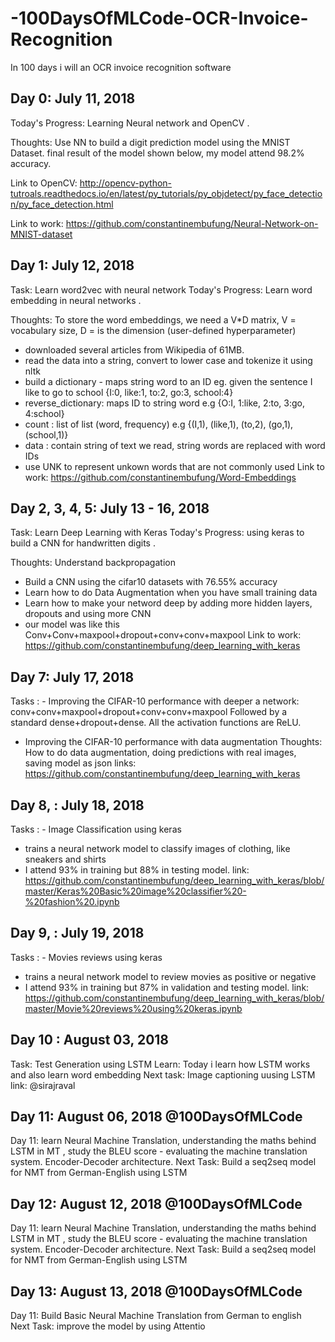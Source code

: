 # -100DaysOfMLCode-OCR-Invoice-Recognition
In 100 days i will an OCR invoice recognition software 

## Day 0: July 11, 2018 
Today's Progress:  Learning Neural network and OpenCV .

Thoughts: Use NN to build a digit prediction model using the MNIST Dataset. final result of the model shown below, my model attend 98.2% accuracy.

Link to OpenCV: http://opencv-python-tutroals.readthedocs.io/en/latest/py_tutorials/py_objdetect/py_face_detection/py_face_detection.html

Link to work: https://github.com/constantinembufung/Neural-Network-on-MNIST-dataset

## Day 1: July 12, 2018
Task: Learn word2vec with neural network
Today's Progress:  Learn word embedding in neural networks .

Thoughts: To store the word embeddings, we need a V*D matrix, V = vocabulary size, D = is the dimension (user-defined hyperparameter)

- downloaded several articles from Wikipedia of 61MB.
- read the data into a string, convert to lower case and tokenize it using nltk
- build a dictionary - maps string word to an ID eg. given the sentence I like to go to school
{I:0, like:1, to:2, go:3, school:4}
- reverse_dictionary: maps ID to string word e.g {O:I, 1:like, 2:to, 3:go, 4:school}
- count : list of list (word, frequency) e.g {(I,1), (like,1), (to,2), (go,1), (school,1)}
- data : contain string of text we read, string words are replaced with word IDs
- use UNK to represent unkown words that are not commonly used
Link to work: https://github.com/constantinembufung/Word-Embeddings

## Day 2, 3, 4, 5: July 13 - 16, 2018
Task: Learn Deep Learning with Keras
Today's Progress:  using keras to build a CNN for handwritten digits .

Thoughts: Understand backpropagation
- Build a CNN using the cifar10 datasets with 76.55% accuracy
- Learn how to do Data Augmentation when you have small training data
- Learn how to make your netword deep by adding more hidden layers, dropouts and using more CNN
- our model was like this Conv+Conv+maxpool+dropout+conv+conv+maxpool
Link to work: https://github.com/constantinembufung/deep_learning_with_keras

## Day 7: July 17, 2018
Tasks :  - Improving the CIFAR-10 performance with deeper a network: conv+conv+maxpool+dropout+conv+conv+maxpool
Followed by a standard dense+dropout+dense. All the activation functions are ReLU.
- Improving the CIFAR-10 performance with data augmentation
Thoughts: How to do data augmentation, doing predictions with real images, saving model as json
links: https://github.com/constantinembufung/deep_learning_with_keras


## Day 8, : July 18, 2018
Tasks :  - Image Classification using keras
- trains a neural network model to classify images of clothing, like sneakers and shirts
- I attend 93% in training but 88% in testing model. 
link: https://github.com/constantinembufung/deep_learning_with_keras/blob/master/Keras%20Basic%20image%20classifier%20-%20fashion%20.ipynb


## Day 9, : July 19, 2018
Tasks :  - Movies reviews using keras
- trains a neural network model to review movies as positive or negative
- I attend 93% in training but 87% in validation and testing model. 
link: https://github.com/constantinembufung/deep_learning_with_keras/blob/master/Movie%20reviews%20using%20keras.ipynb

## Day 10 : August 03, 2018 
Task: Test Generation using LSTM 
Learn: Today i learn how LSTM works and also learn word embedding 
Next task: Image captioning uusing LSTM link: @sirajraval

## Day 11: August 06, 2018 @100DaysOfMLCode
Day 11: learn Neural Machine Translation, understanding the maths behind LSTM in MT , study the BLEU score - evaluating the machine translation system. Encoder-Decoder architecture. 
Next Task: Build a seq2seq model for NMT from German-English using LSTM  


## Day 12: August 12, 2018 @100DaysOfMLCode
Day 11: learn Neural Machine Translation, understanding the maths behind LSTM in MT , study the BLEU score - evaluating the machine translation system. Encoder-Decoder architecture. 
Next Task: Build a seq2seq model for NMT from German-English using LSTM  


## Day 13: August 13, 2018 @100DaysOfMLCode
Day 11: Build Basic Neural Machine Translation from German to english  
Next Task: improve the model by using Attentio